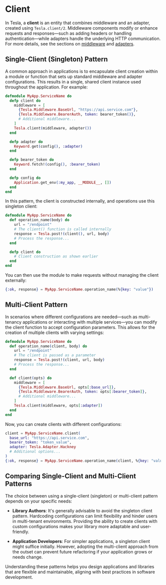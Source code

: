 # Client

In Tesla, a **client** is an entity that combines middleware and an adapter,
created using `Tesla.client/2`. Middleware components modify or enhance requests
and responses—such as adding headers or handling authentication—while adapters
handle the underlying HTTP communication. For more details, see the sections on
[middleware](./2.middleware.md) and [adapters](./3.adapter.md).

## Single-Client (Singleton) Pattern

A common approach in applications is to encapsulate client creation within a
module or function that sets up standard middleware and adapter configurations.
This results in a single, shared client instance used throughout the
application. For example:

```elixir
defmodule MyApp.ServiceName do
  defp client do
    middleware = [
      {Tesla.Middleware.BaseUrl, "https://api.service.com"},
      {Tesla.Middleware.BearerAuth, token: bearer_token()},
      # Additional middleware...
    ]
    Tesla.client(middleware, adapter())
  end

  defp adapter do
    Keyword.get(config(), :adapter)
  end

  defp bearer_token do
    Keyword.fetch!(config(), :bearer_token)
  end

  defp config do
    Application.get_env(:my_app, __MODULE__, [])
  end
end
```

In this pattern, the client is constructed internally, and operations use this
singleton client:

```elixir
defmodule MyApp.ServiceName do
  def operation_name(body) do
    url = "/endpoint"
    # The client() function is called internally
    response = Tesla.post!(client(), url, body)
    # Process the response...
  end

  defp client do
    # Client construction as shown earlier
  end
end
```

You can then use the module to make requests without managing the client externally:

```elixir
{:ok, response} = MyApp.ServiceName.operation_name(%{key: "value"})
```

## Multi-Client Pattern

In scenarios where different configurations are needed—such as multi-tenancy
applications or interacting with multiple services—you can modify the client
function to accept configuration parameters. This allows for the creation of
multiple clients with varying settings:

```elixir
defmodule MyApp.ServiceName do
  def operation_name(client, body) do
    url = "/endpoint"
    # The client is passed as a parameter
    response = Tesla.post!(client, url, body)
    # Process the response...
  end

  def client(opts) do
    middleware = [
      {Tesla.Middleware.BaseUrl, opts[:base_url]},
      {Tesla.Middleware.BearerAuth, token: opts[:bearer_token]},
      # Additional middleware...
    ]
    Tesla.client(middleware, opts[:adapter])
  end
end
```

Now, you can create clients with different configurations:

```elixir
client = MyApp.ServiceName.client(
  base_url: "https://api.service.com",
  bearer_token: "token_value",
  adapter: Tesla.Adapter.Hackney
  # Additional options...
)
{:ok, response} = MyApp.ServiceName.operation_name(client, %{key: "value"})
```

## Comparing Single-Client and Multi-Client Patterns

The choice between using a single-client (singleton) or multi-client pattern
depends on your specific needs:

- **Library Authors**: It's generally advisable to avoid the singleton client
  pattern. Hardcoding configurations can limit flexibility and hinder users in
  multi-tenant environments. Providing the ability to create clients with custom
  configurations makes your library more adaptable and user-friendly.

- **Application Developers**: For simpler applications, a singleton client might
  suffice initially. However, adopting the multi-client approach from the outset
  can prevent future refactoring if your application grows or needs change.

Understanding these patterns helps you design applications and libraries that
are flexible and maintainable, aligning with best practices in software
development.
